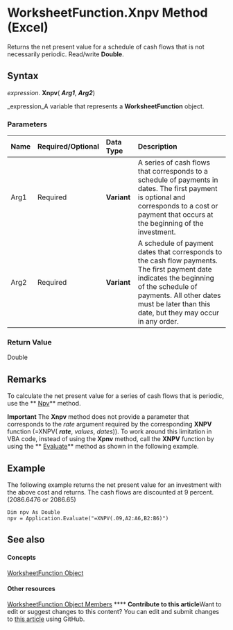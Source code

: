
# WorksheetFunction.Xnpv Method (Excel)

Returns the net present value for a schedule of cash flows that is not necessarily periodic. Read/write  **Double**.


## Syntax

 _expression_. **Xnpv**( **_Arg1_**,  **_Arg2_**)

 _expression_A variable that represents a  **WorksheetFunction** object.


### Parameters



|**Name**|**Required/Optional**|**Data Type**|**Description**|
|:-----|:-----|:-----|:-----|
|Arg1|Required| **Variant**|A series of cash flows that corresponds to a schedule of payments in dates. The first payment is optional and corresponds to a cost or payment that occurs at the beginning of the investment.|
|Arg2|Required| **Variant**|A schedule of payment dates that corresponds to the cash flow payments. The first payment date indicates the beginning of the schedule of payments. All other dates must be later than this date, but they may occur in any order.|

### Return Value

Double


## Remarks

To calculate the net present value for a series of cash flows that is periodic, use the  ** [Npv](c191e00d-20e1-1648-efe9-73fab00f28db.md)** method.


**Important**  The  **Xnpv** method does not provide a parameter that corresponds to the _rate_ argument required by the corresponding **XNPV** function (=XNPV( **_rate_**,  _values_,  _dates_)). To work around this limitation in VBA code, instead of using the  **Xpnv** method, call the **XNPV** function by using the ** [Evaluate](031ce9e0-a7af-30f3-aa9f-fc776d8bf146.md)** method as shown in the following example.


## Example

The following example returns the net present value for an investment with the above cost and returns. The cash flows are discounted at 9 percent. (2086.6476 or 2086.65)


```
Dim npv As Double 
npv = Application.Evaluate("=XNPV(.09,A2:A6,B2:B6)")
```


## See also


#### Concepts


 [WorksheetFunction Object](7b1d5639-363d-632c-2cf0-2232562646b6.md)
#### Other resources


 [WorksheetFunction Object Members](6811ca87-4b53-0bff-88c9-30bf7497879a.md)
****   **Contribute to this article**Want to edit or suggest changes to this content? You can edit and submit changes to  [this article](https://github.com/jhershey00/VBA_Excel_Test/OpenXMLCon/articles/db61e7a8-70c2-9e32-48dd-adddcbc886b6.md) using GitHub.

